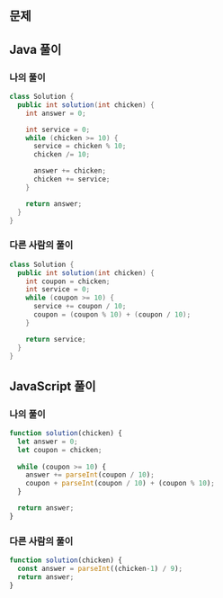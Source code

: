 ## 문제


## Java 풀이
### 나의 풀이
```java
class Solution {
  public int solution(int chicken) {
    int answer = 0;

    int service = 0;
    while (chicken >= 10) {
      service = chicken % 10;
      chicken /= 10;

      answer += chicken;
      chicken += service;
    }

    return answer;
  }
}
```

### 다른 사람의 풀이
```java
class Solution {
  public int solution(int chicken) {
    int coupon = chicken;
    int service = 0;
    while (coupon >= 10) {
      service += coupon / 10;
      coupon = (coupon % 10) + (coupon / 10);
    }

    return service;
  }
}
```

## JavaScript 풀이
### 나의 풀이
```javascript
function solution(chicken) {
  let answer = 0;
  let coupon = chicken;
  
  while (coupon >= 10) {
    answer += parseInt(coupon / 10);
    coupon + parseInt(coupon / 10) + (coupon % 10);
  }

  return answer;
}
```

### 다른 사람의 풀이
```javascript
function solution(chicken) {
  const answer = parseInt((chicken-1) / 9);
  return answer;
}
```
